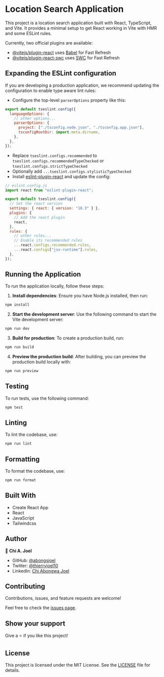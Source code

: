 # Location Search Application

This project is a location search application built with React, TypeScript, and Vite. It provides a minimal setup to get React working in Vite with HMR and some ESLint rules.

Currently, two official plugins are available:

- [@vitejs/plugin-react](https://github.com/vitejs/vite-plugin-react/blob/main/packages/plugin-react/README.md) uses [Babel](https://babeljs.io/) for Fast Refresh
- [@vitejs/plugin-react-swc](https://github.com/vitejs/vite-plugin-react-swc) uses [SWC](https://swc.rs/) for Fast Refresh

## Expanding the ESLint configuration

If you are developing a production application, we recommend updating the configuration to enable type aware lint rules:

- Configure the top-level `parserOptions` property like this:

```js
export default tseslint.config({
  languageOptions: {
    // other options...
    parserOptions: {
      project: ["./tsconfig.node.json", "./tsconfig.app.json"],
      tsconfigRootDir: import.meta.dirname,
    },
  },
});
```

- Replace `tseslint.configs.recommended` to `tseslint.configs.recommendedTypeChecked` or `tseslint.configs.strictTypeChecked`
- Optionally add `...tseslint.configs.stylisticTypeChecked`
- Install [eslint-plugin-react](https://github.com/jsx-eslint/eslint-plugin-react) and update the config:

```js
// eslint.config.js
import react from "eslint-plugin-react";

export default tseslint.config({
  // Set the react version
  settings: { react: { version: "18.3" } },
  plugins: {
    // Add the react plugin
    react,
  },
  rules: {
    // other rules...
    // Enable its recommended rules
    ...react.configs.recommended.rules,
    ...react.configs["jsx-runtime"].rules,
  },
});
```

## Running the Application

To run the application locally, follow these steps:

1. **Install dependencies**: Ensure you have Node.js installed, then run:

```sh
npm install
```

2. **Start the development server**: Use the following command to start the Vite development server:

```sh
npm run dev
```

3. **Build for production**: To create a production build, run:

```sh
npm run build
```

4. **Preview the production build**: After building, you can preview the production build locally with:

```sh
npm run preview
```

## Testing

To run tests, use the following command:

```sh
npm test
```

## Linting

To lint the codebase, use:

```sh
npm run lint
```

## Formatting

To format the codebase, use:

```sh
npm run format
```

## Built With

- Create React App
- React
- JavaScript
- Tailwindcss

## Author

👤 **Chi A. Joel**

- GitHub: [@abongsjoel](https://github.com/abongsjoel)
- Twitter: [@thierryjoel10](https://twitter.com/ThierryJoel10)
- LinkedIn: [Chi Abongwa Joel](https://www.linkedin.com/in/joel-chi-b4285a97/)

## Contributing

Contributions, issues, and feature requests are welcome!

Feel free to check the [issues page](https://github.com/abongsjoel/location-search/issues).

## Show your support

Give a ⭐️ if you like this project!

## License

This project is licensed under the MIT License. See the [LICENSE](LICENSE) file for details.

